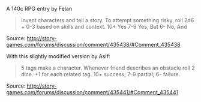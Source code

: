 A 140c RPG entry by Felan

> Invent characters and tell a story. To attempt something risky, roll 2d6 + 0-3 based on skills and context. 10+ Yes 7-9 Yes, But 6- No, And

Source: http://story-games.com/forums/discussion/comment/435438/#Comment_435438

With this slightly modified version by AsIf:

> 5 tags make a character. Whenever friend describes an obstacle roll 2 dice. +1 for each related tag. 10+ success; 7-9 partial; 6- failure.

Source: http://story-games.com/forums/discussion/comment/435441/#Comment_435441
